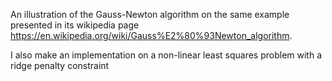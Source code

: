An illustration of the Gauss-Newton algorithm on the same example presented in its wikipedia page https://en.wikipedia.org/wiki/Gauss%E2%80%93Newton_algorithm.

I also make an implementation on a non-linear least squares problem with a ridge penalty constraint